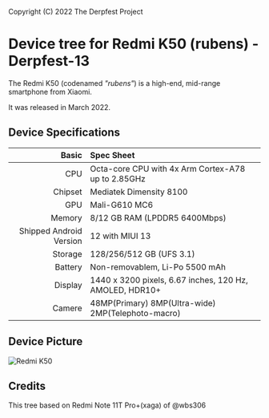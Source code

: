 Copyright (C) 2022 The Derpfest Project
# Device tree for Redmi K50 (rubens) - Derpfest-13

The Redmi K50 (codenamed _"rubens"_) is a high-end, mid-range smartphone from Xiaomi.

It was released in March 2022.

## Device Specifications

|                   Basic | Spec Sheet                                              |
| ----------------------: | :------------------------------------------------------ |
|                     CPU | Octa-core CPU with 4x Arm Cortex-A78 up to 2.85GHz      |
|                 Chipset | Mediatek Dimensity 8100                                 |
|                     GPU | Mali-G610 MC6                                           |
|                  Memory | 8/12 GB RAM (LPDDR5 6400Mbps)                           |
| Shipped Android Version | 12 with MIUI 13                                         |
|                 Storage | 128/256/512 GB (UFS 3.1)                                |
|                 Battery | Non-removablem, Li-Po 5500 mAh                          |
|                 Display | 1440 x 3200 pixels, 6.67 inches, 120 Hz, AMOLED, HDR10+ |
|                  Camere | 48MP(Primary) 8MP(Ultra-wide) 2MP(Telephoto-macro)      |

## Device Picture
![Redmi K50](https://cdn.cnbj0.fds.api.mi-img.com/b2c-shopapi-pms/pms_1653381863.47942179.png)

## Credits
This tree based on Redmi Note 11T Pro+(xaga) of @wbs306
